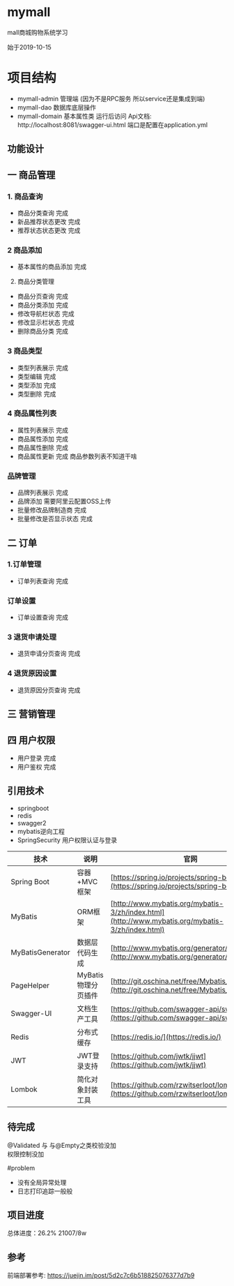 # mymall
mall商城购物系统学习

始于2019-10-15

# 项目结构

- mymall-admin 管理端  (因为不是RPC服务 所以service还是集成到端)
- mymall-dao 数据库底层操作
- mymall-domain 基本属性类
运行后访问
Api文档:  http://localhost:8081/swagger-ui.html
端口是配置在application.yml
## 功能设计

## 一 商品管理

### 1. 商品查询
-  商品分类查询  完成
-  新品推荐状态更改 完成
-  推荐状态状态更改 完成
### 2 商品添加
-  基本属性的商品添加 完成

           
2. 商品分类管理
 -  商品分页查询 完成
 -  商品分类添加 完成
 -  修改导航栏状态 完成
 -  修改显示栏状态 完成
 -  删除商品分类 完成
 
### 3 商品类型
-  类型列表展示 完成
-  类型编辑 完成
-  类型添加 完成
-  类型删除 完成

### 4 商品属性列表

-  属性列表展示 完成
-  商品属性添加 完成
-  商品属性删除 完成
-  商品属性更新 完成
商品参数列表不知道干啥

### 品牌管理
- 品牌列表展示 完成
- 品牌添加  需要阿里云配置OSS上传
- 批量修改品牌制造商 完成
- 批量修改是否显示状态 完成
    
## 二  订单
### 1.订单管理
-  订单列表查询 完成
### 订单设置
-  订单设置查询 完成
### 3 退货申请处理
- 退货申请分页查询 完成
### 4 退货原因设置
- 退货原因分页查询 完成





## 三 营销管理


## 四 用户权限
-  用户登录 完成
-  用户鉴权 完成


##  引用技术
- springboot
- redis
- swagger2
- mybatis逆向工程
- SpringSecurity 用户权限认证与登录

技术 | 说明 | 官网
----|----|----
Spring Boot | 容器+MVC框架 | [https://spring.io/projects/spring-boot](https://spring.io/projects/spring-boot)
MyBatis | ORM框架  | [http://www.mybatis.org/mybatis-3/zh/index.html](http://www.mybatis.org/mybatis-3/zh/index.html)
MyBatisGenerator | 数据层代码生成 | [http://www.mybatis.org/generator/index.html](http://www.mybatis.org/generator/index.html)
PageHelper | MyBatis物理分页插件 | [http://git.oschina.net/free/Mybatis_PageHelper](http://git.oschina.net/free/Mybatis_PageHelper)
Swagger-UI | 文档生产工具 | [https://github.com/swagger-api/swagger-ui](https://github.com/swagger-api/swagger-ui)
Redis | 分布式缓存 | [https://redis.io/](https://redis.io/)
JWT | JWT登录支持 | [https://github.com/jwtk/jjwt](https://github.com/jwtk/jjwt)
Lombok | 简化对象封装工具 | [https://github.com/rzwitserloot/lombok](https://github.com/rzwitserloot/lombok)
## 待完成
@Validated 与 与@Empty之类校验没加    
权限控制没加

#problem
- 没有全局异常处理
- 日志打印追踪一般般

## 项目进度 

总体进度：26.2%   21007/8w


## 参考
前端部署参考:
https://juejin.im/post/5d2c7c6b518825076377d7b9
